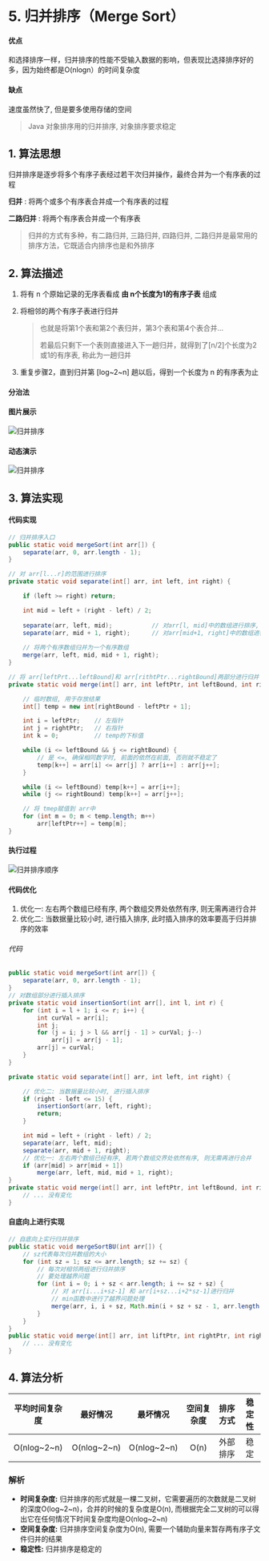 # 5. 归并排序（Merge Sort）

#### 优点

和选择排序一样，归并排序的性能不受输入数据的影响，但表现比选择排序好的多，因为始终都是O(nlogn）的时间复杂度

#### 缺点

速度虽然快了, 但是要多使用存储的空间

> Java 对象排序用的归并排序, 对象排序要求稳定

## 1. 算法思想

归并排序是逐步将多个有序子表经过若干次归并操作，最终合并为一个有序表的过程

**归并** : 将两个或多个有序表合并成一个有序表的过程

**二路归并** : 将两个有序表合并成一个有序表

> 归并的方式有多种，有二路归并, 三路归并, 四路归并, 二路归并是最常用的排序方法，它既适合内排序也是和外排序

## 2. 算法描述

1. 将有 n 个原始记录的无序表看成 **由 n个长度为1的有序子表** 组成

2. 将相邻的两个有序子表进行归并

   > 也就是将第1个表和第2个表归并，第3个表和第4个表合并…
   >
   > 若最后只剩下一个表则直接进入下一趟归并，就得到了[n/2]个长度为2或1的有序表, 称此为一趟归并

3. 重复步骤2，直到归并第 [log~2~n] 趟以后，得到一个长度为 n 的有序表为止

#### 分治法

#### 图片展示

![归并排序](./图片/归并排序.png)

#### 动态演示

![归并排序](./图片/归并排序.gif)

## 3. 算法实现

#### 代码实现

```java
// 归并排序入口
public static void mergeSort(int arr[]) {
    separate(arr, 0, arr.length - 1);
}

// 对 arr[l...r]的范围进行排序
private static void separate(int[] arr, int left, int right) {

    if (left >= right) return;

    int mid = left + (right - left) / 2;
    
    separate(arr, left, mid);			// 对arr[l, mid]中的数组进行排序, 使之有序
    separate(arr, mid + 1, right);		// 对arr[mid+1, right]中的数组进行排序, 使之有序
    
    // 将两个有序数组归并为一个有序数组
    merge(arr, left, mid, mid + 1, right);
}

// 将 arr[leftPrt...leftBound]和 arr[rithtPtr...rightBound]两部分进行归并
private static void merge(int[] arr, int leftPtr, int leftBound, int rightPtr, int rightBound) {

    // 临时数组, 用于存放结果
    int[] temp = new int[rightBound - leftPtr + 1];

    int i = leftPtr;    // 左指针
    int j = rightPtr;   // 右指针
    int k = 0;          // temp的下标值

    while (i <= leftBound && j <= rightBound) {
        // 是 <=, 确保相同数字时, 前面的依然在前面, 否则就不稳定了
        temp[k++] = arr[i] <= arr[j] ? arr[i++] : arr[j++];
    }

    while (i <= leftBound) temp[k++] = arr[i++];
    while (j <= rightBound) temp[k++] = arr[j++];

    // 将 tmep赋值到 arr中
    for (int m = 0; m < temp.length; m++)
        arr[leftPtr++] = temp[m];
}
```

#### 执行过程

![归并排序顺序](./图片/归并排序顺序.png)

#### 代码优化

1. 优化一: 左右两个数组已经有序, 两个数组交界处依然有序, 则无需再进行合并
2. 优化二: 当数据量比较小时, 进行插入排序, 此时插入排序的效率要高于归并排序的效率

###### 代码

```java
public static void mergeSort(int arr[]) {
    separate(arr, 0, arr.length - 1);
}
// 对数组部分进行插入排序
private static void insertionSort(int arr[], int l, int r) {
    for (int i = l + 1; i <= r; i++) {
        int curVal = arr[i];
        int j;
        for (j = i; j > l && arr[j - 1] > curVal; j--)
            arr[j] = arr[j - 1];
        arr[j] = curVal;
    }
}

private static void separate(int[] arr, int left, int right) {

    // 优化二: 当数据量比较小时, 进行插入排序
    if (right - left <= 15) {
        insertionSort(arr, left, right);
        return;
    }

    int mid = left + (right - left) / 2;
    separate(arr, left, mid);
    separate(arr, mid + 1, right);
    // 优化一: 左右两个数组已经有序, 若两个数组交界处依然有序, 则无需再进行合并
    if (arr[mid] > arr[mid + 1])
        merge(arr, left, mid, mid + 1, right);
}
private static void merge(int[] arr, int leftPtr, int leftBound, int rightPtr, int rightBound) {
    // ... 没有变化
}
```

#### 自底向上进行实现

```java
// 自底向上实行归并排序
public static void mergeSortBU(int arr[]) {
    // sz代表每次归并数组的大小
    for (int sz = 1; sz <= arr.length; sz += sz) {
        // 每次对相邻两组进行归并排序
        // 要处理越界问题
        for (int i = 0; i + sz < arr.length; i += sz + sz) {
            // 对 arr[i...i+sz-1] 和 arr[i+sz...i+2*sz-1]进行归并
            // min函数中进行了越界问题处理
            merge(arr, i, i + sz, Math.min(i + sz + sz - 1, arr.length - 1));
        }
    }
}
public static void merge(int[] arr, int liftPtr, int rightPtr, int rightBound) {
    // ... 没有变化
}
```

## 4. 算法分析

| 平均时间复杂度 |  最好情况   |  最坏情况   | 空间复杂度 | 排序方式 | 稳定性 |
| :------------: | :---------: | :---------: | :--------: | :------: | :----: |
|  O(nlog~2~n)   | O(nlog~2~n) | O(nlog~2~n) |    O(n)    | 外部排序 |  稳定  |

### 解析

* **时间复杂度:** 归并排序的形式就是一棵二叉树，它需要遍历的次数就是二叉树的深度O(log~2~n)，合并的时候的复杂度是O(n), 而根据完全二叉树的可以得出它在任何情况下时间复杂度均是O(nlog~2~n)  
* **空间复杂度:**  归并排序空间复杂度为O(n), 需要一个辅助向量来暂存两有序子文件归并的结果
* **稳定性:** 归并排序是稳定的

